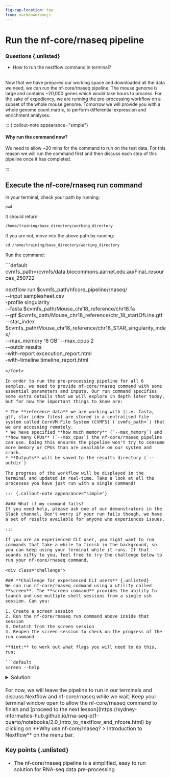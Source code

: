 ```yaml
---
fig-cap-location: top
from: markdown+emoji
---
```


# **Run the nf-core/rnaseq pipeline**

<div class="questions">

### **Questions** {.unlisted}
* How to run the nextflow command in terminal?
</div>
</br>
Now that we have prepared our working space and downloaded all the data we need, we can run the nf-core/rnaseq pipeline. The mouse genome is large and contains ~20,000 genes which would take hours to process. For the sake of expediency, we are running the pre-processing workflow on a subset of the whole mouse genome. Tomorrow we will provide you with a whole genome count matrix, to perform differential expression and enrichment analyses. 

::: {.callout-note appearance="simple"}

#### Why run the command now?
We need to allow ~20 mins for the command to run on the test data. For this reason we will run the command first and then discuss each step of this pipeline once it has completed. 

:::

## **Execute the nf-core/rnaseq run command**

In your terminal, check your path by running:
```default
pwd
```

It should return: 

```default
/home/training/base_directory/working_directory
```

If you are not, move into the above path by running:

```default
cd /home/training/base_directory/working_directory
```

Run the command:  

<font size="3">
```default
cvmfs_path=/cvmfs/data.biocommons.aarnet.edu.au/Final_resources_250722

nextflow run $cvmfs_path/nfcore_pipeline/rnaseq/ \
                --input samplesheet.csv \
                -profile singularity \
                --fasta $cvmfs_path/Mouse_chr18_reference/chr18.fa \
                --gtf $cvmfs_path/Mouse_chr18_reference/chr_18_startOfLine.gtf \
                --star_index $cvmfs_path/Mouse_chr18_reference/chr18_STAR_singularity_index/ \
                --max_memory '6 GB' --max_cpus 2 \
                --outdir results \
                -with-report excecution_report.html \
                -with-timeline timeline_report.html

```
</font>

In order to run the pre-processing pipeline for all 6 samples, we need to provide nf-core/rnaseq command with some essential parameters and inputs. Our run command specifies some extra details that we will explore in depth later today, but for now the important things to know are:

* The **reference data** we are working with (i.e. fasta, gtf, star index files) are stored in a centralised file system called CernVM File System (CVMFS) (`cvmfs_path=`) that we are accessing remotely. 
* We have specified **how much memory** (`--max_memory`) and **how many CPUs** (`--max_cpus`) the nf-core/rnaseq pipeline can use. Doing this ensures the pipeline won't try to consume more memory or CPUs than are available on our system and crash. 
* **Outputs** will be saved to the results directory (`--outdir`)

The progress of the workflow will be displayed in the terminal and updated in real-time. Take a look at all the processes you have just run with a single command! 

::: {.callout-note appearance="simple"}

#### What if my command fails?
If you need help, please ask one of our demonstrators in the Slack channel. Don't worry if your run fails though, we have a set of results available for anyone who experiences issues. 

:::

If you are an experienced CLI user, you might want to run commands that take a while to finish in the background, so you can keep using your terminal while it runs. If that sounds nifty to you, feel free to try the challenge below to run your nf-core/rnaseq command. 

<div class="challenge">

### **Challenge for experienced CLI users** {.unlisted}
We can run nf-core/rnaseq command using a utility called **screen**. The **screen command** provides the ability to launch and use multiple shell sessions from a single ssh session. Can you:

1. Create a screen session  
2. Run the nf-core/rnaseq run command above inside that session  
3. Detatch from the screen session 
4. Reopen the screen session to check on the progress of the run command   

**Hint:** to work out what flags you will need to do this, run: 

```default
screen --help 
```

<details>
<summary>Solution</summary>

1. To create a new screen session with the name run_nextflow_in_screen, run: 
```r
screen -S run_nextflow_in_screen
```

3. To detatch the screen session, but keep it running in the background, run:

```default
screen -d
``` 
This can also be done with the help of shortcut key ```Ctrl-a + d```

4. To reattach the screen session, run: 

```default
screen -r run_nextflow_in_screen
```

</details>
</div>  
</br>
For now, we will leave the pipeline to run in our terminals and discuss Nextflow and nf-core/rnaseq while we wait. Keep your terminal window open to allow the nf-core/rnaseq command to finish and [proceed to the next lesson](https://sydney-informatics-hub.github.io/rna-seq-pt1-quarto/notebooks/2.0_intro_to_nextflow_and_nfcore.html) by clicking on **Why use nf-core/rnaseq? > Introduction to Nextflow** on the menu bar. 


<div class="keypoints">

### **Key points** {.unlisted}

* The nf-core/rnaseq pipeline is a simplified, easy to run solution for RNA-seq data pre-processing

</div>  



  
